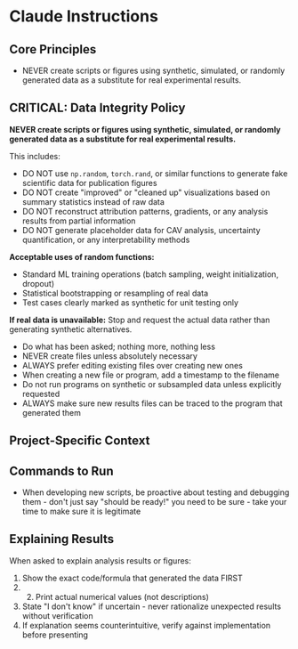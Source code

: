 # Claude Instructions

## Core Principles
- NEVER create scripts or figures using synthetic, simulated, or randomly generated data as a substitute for real experimental results.
## CRITICAL: Data Integrity Policy

**NEVER create scripts or figures using synthetic, simulated, or randomly generated data as a substitute for real experimental results.**

This includes:
- DO NOT use `np.random`, `torch.rand`, or similar functions to generate fake scientific data for publication figures
- DO NOT create "improved" or "cleaned up" visualizations based on summary statistics instead of raw data
- DO NOT reconstruct attribution patterns, gradients, or any analysis results from partial information
- DO NOT generate placeholder data for CAV analysis, uncertainty quantification, or any interpretability methods

**Acceptable uses of random functions:**
- Standard ML training operations (batch sampling, weight initialization, dropout)
- Statistical bootstrapping or resampling of real data
- Test cases clearly marked as synthetic for unit testing only

**If real data is unavailable:** Stop and request the actual data rather than generating synthetic alternatives.

- Do what has been asked; nothing more, nothing less
- NEVER create files unless absolutely necessary
- ALWAYS prefer editing existing files over creating new ones
- When creating a new file or program, add a timestamp to the filename
- Do not run programs on synthetic or subsampled data unless explicitly requested
- ALWAYS make sure new results files can be traced to the program that generated them

## Project-Specific Context
<!-- Add your project-specific instructions here -->

## Commands to Run
- When developing new scripts, be proactive about testing and debugging them - don't just say "should be ready!" you need to be sure - take your time to make sure it is legitimate

## Explaining Results

When asked to explain analysis results or figures:
1. Show the exact code/formula that generated the data FIRST
2. 2. Print actual numerical values (not descriptions)
3. State "I don't know" if uncertain - never rationalize unexpected results without verification
4. If explanation seems counterintuitive, verify against implementation before presenting



<!-- Add any lint/typecheck commands that should be run after code changes -->
<!-- Example: -->
<!-- npm run lint -->
<!-- npm run typecheck -->
